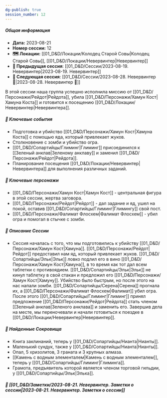 ```yaml
---
dg-publish: true
session_number: 12
---
```

##### Общая информация

- **Дата:** 2023-08-21
- **Номер cессии:** 12
- **🗺️ Локации:** [[01_D&D/Локации/Колодец Старой Совы\|Колодец Старой Совы]], [[01_D&D/Локации/Невервинтер\|Невервинтер]]
- **🔗 Предыдущая сессия**: [[01_D&D/Сессии/2023-08-19. Невервинтер\|2023-08-19. Невервинтер]]
- **🔗 Следующая сессия**: [[01_D&D/Сессии/2023-08-28. Невервинтер 🛑\|2023-08-28. Невервинтер 🛑]]

В этой сессии наша группа успешно исполнила миссию от [[01_D&D/Персонажи/Рейдот\|Рейдота]], убила [[01_D&D/Персонажи/Хамун Кост\|Хамуна Коста]] и готовится к посещению [[01_D&D/Локации/Невервинтер\|Невервинтера]].

##### 🔑 **Ключевые события** 
- Подготовка и убийство [[01_D&D/Персонажи/Хамун Кост\|Хамуна Коста]] с помощью яда, который привлекает жуков.
- Столкновение с зомби и убийство огра.
- [[01_D&D/Сопартийцы/Глиминг\|Глиминг]] присоединился к [[Зеленый анклав\|Зеленому анклаву]] и заменил [[01_D&D/Персонажи/Рейдот\|Рейдота]].
- Планирование посещения [[01_D&D/Локации/Невервинтер\|Невервинтера]] для выполнения различных заданий.

##### 🧍 **Ключевые персонажи** 
- [[01_D&D/Персонажи/Хамун Кост\|Хамун Кост]] - центральная фигура в этой сессии, жертва заговора.
- [[01_D&D/Персонажи/Рейдот\|Рейдот]] - дал задание и яд, ушел на покой, оставив [[01_D&D/Сопартийцы/Глиминг\|Глимингу]] свой пост.
- [[01_D&D/Персонажи/Фалимат Флосхем\|Фалимат Флосхем]] - убил огра и помогал в стычке с зомби.

##### 📖 **Описание Сессии** 
- Сессия началась с того, что мы подготовились к убийству [[01_D&D/Персонажи/Хамун Кост\|Хамуна]]. [[01_D&D/Персонажи/Рейдот\|Рейдот]] предоставил нам яд, который привлекает жуков. [[01_D&D/Сопартийцы/Эльк\|Эльк]] ловко подлил его в вино [[01_D&D/Персонажи/Хамун Кост\|Хамуна]], в то время как тот дал всем таблетки с противоядием. [[01_D&D/Сопартийцы/Эльк\|Эльк]] не кинул таблетку в свой стакан и предложил его [[01_D&D/Персонажи/Хамун Кост\|Хамуну]]. Убийство было быстрым, но после этого на нас напали зомби. [[01_D&D/Сопартийцы/Серена\|Серена]] прогнала их, а [[01_D&D/Персонажи/Фалимат Флосхем\|Фалимат]] убил огра. После этого [[01_D&D/Сопартийцы/Глиминг\|Глиминг]] принял предложение [[01_D&D/Персонажи/Рейдот\|Рейдота]] стать членом [[Зеленый анклав\|Зеленого анклава]] и заменить его. Завершив дела на месте, мы переночевали и начали готовиться к поездке в [[01_D&D/Локации/Невервинтер\|Невервинтер]].

##### 💎 **Найденные Сокровища** 
- Книга заклинаний, теперь у [[01_D&D/Сопартийцы/Нианта\|Нианты]].
- Маленький сундук, также у [[01_D&D/Сопартийцы/Нианта\|Нианты]].
- Опал, 5 хризолитов, 3 граната и 3 крупных алмаза.
- [[Камень с водным элементалем\|Камень с водным элементалем]], теперь у [[01_D&D/Сопартийцы/Глиминг\|Глиминга]].
- Грамота, предъявитель которой является членом торговой гильдии, у [[01_D&D/Сопартийцы/Эльк\|Элька]].

##### 📝 **[[01_D&D/Заметки/2023-08-21. Невервинтер. Заметки о сессии\|2023-08-21. Невервинтер. Заметки о сессии]]**